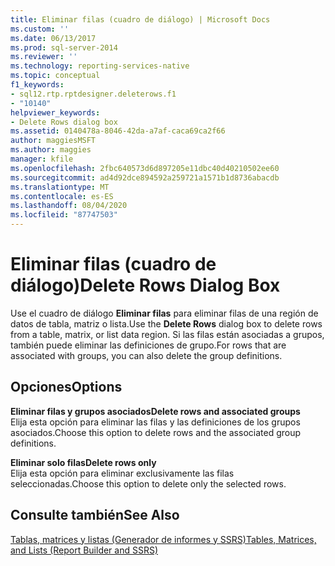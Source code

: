 ```yaml
---
title: Eliminar filas (cuadro de diálogo) | Microsoft Docs
ms.custom: ''
ms.date: 06/13/2017
ms.prod: sql-server-2014
ms.reviewer: ''
ms.technology: reporting-services-native
ms.topic: conceptual
f1_keywords:
- sql12.rtp.rptdesigner.deleterows.f1
- "10140"
helpviewer_keywords:
- Delete Rows dialog box
ms.assetid: 0140478a-8046-42da-a7af-caca69ca2f66
author: maggiesMSFT
ms.author: maggies
manager: kfile
ms.openlocfilehash: 2fbc640573d6d897205e11dbc40d40210502ee60
ms.sourcegitcommit: ad4d92dce894592a259721a1571b1d8736abacdb
ms.translationtype: MT
ms.contentlocale: es-ES
ms.lasthandoff: 08/04/2020
ms.locfileid: "87747503"
---
```

# <a name="delete-rows-dialog-box"></a><span data-ttu-id="68d4e-102">Eliminar filas (cuadro de diálogo)</span><span class="sxs-lookup"><span data-stu-id="68d4e-102">Delete Rows Dialog Box</span></span>
  <span data-ttu-id="68d4e-103">Use el cuadro de diálogo **Eliminar filas** para eliminar filas de una región de datos de tabla, matriz o lista.</span><span class="sxs-lookup"><span data-stu-id="68d4e-103">Use the **Delete Rows** dialog box to delete rows from a table, matrix, or list data region.</span></span> <span data-ttu-id="68d4e-104">Si las filas están asociadas a grupos, también puede eliminar las definiciones de grupo.</span><span class="sxs-lookup"><span data-stu-id="68d4e-104">For rows that are associated with groups, you can also delete the group definitions.</span></span>  
  
## <a name="options"></a><span data-ttu-id="68d4e-105">Opciones</span><span class="sxs-lookup"><span data-stu-id="68d4e-105">Options</span></span>  
 <span data-ttu-id="68d4e-106">**Eliminar filas y grupos asociados**</span><span class="sxs-lookup"><span data-stu-id="68d4e-106">**Delete rows and associated groups**</span></span>  
 <span data-ttu-id="68d4e-107">Elija esta opción para eliminar las filas y las definiciones de los grupos asociados.</span><span class="sxs-lookup"><span data-stu-id="68d4e-107">Choose this option to delete rows and the associated group definitions.</span></span>  
  
 <span data-ttu-id="68d4e-108">**Eliminar solo filas**</span><span class="sxs-lookup"><span data-stu-id="68d4e-108">**Delete rows only**</span></span>  
 <span data-ttu-id="68d4e-109">Elija esta opción para eliminar exclusivamente las filas seleccionadas.</span><span class="sxs-lookup"><span data-stu-id="68d4e-109">Choose this option to delete only the selected rows.</span></span>  
  
## <a name="see-also"></a><span data-ttu-id="68d4e-110">Consulte también</span><span class="sxs-lookup"><span data-stu-id="68d4e-110">See Also</span></span>  
 [<span data-ttu-id="68d4e-111">Tablas, matrices y listas &#40;Generador de informes y SSRS&#41;</span><span class="sxs-lookup"><span data-stu-id="68d4e-111">Tables, Matrices, and Lists &#40;Report Builder and SSRS&#41;</span></span>](report-design/create-invoices-and-forms-with-lists-report-builder-and-ssrs.md)  
  
  
